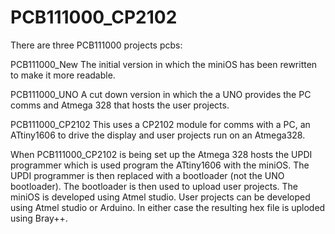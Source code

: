 # PCB111000_CP2102

There are three PCB111000 projects pcbs:

PCB111000_New         The initial version in which the miniOS has been rewritten to make it more readable.

PCB111000_UNO         A cut down version in which the a UNO provides the PC comms and Atmega 328 that hosts the user projects.

PCB111000_CP2102      This uses a CP2102 module for comms with a PC, an ATtiny1606 to drive the display and user projects run on an Atmega328.



When PCB111000_CP2102 is being set up the Atmega 328 hosts the UPDI programmer which is used program the ATtiny1606 with the miniOS.
The UPDI programmer is then replaced with a bootloader (not the UNO bootloader).
The bootloader is then used to upload user projects.
The miniOS is developed using Atmel studio.
User projects can be developed using Atmel studio or Arduino.
In either case the resulting hex file is uploded using Bray++.


